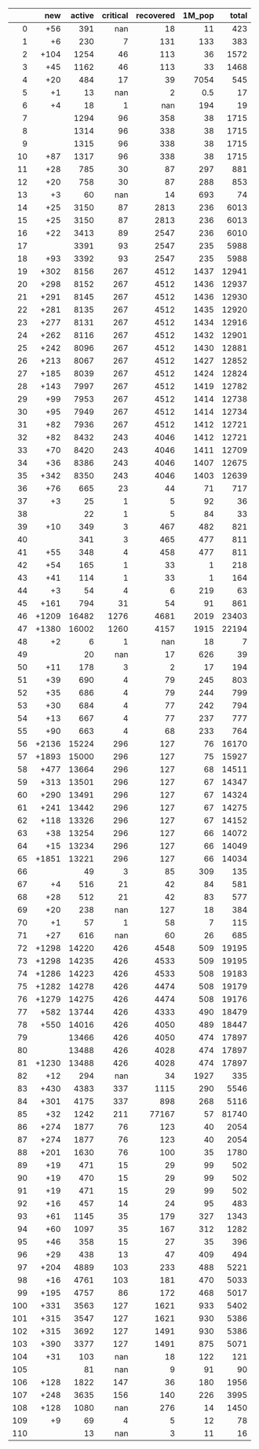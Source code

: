 |     |   new |   active |   critical |   recovered |   1M_pop |   total |
|----:|------:|---------:|-----------:|------------:|---------:|--------:|
|   0 |   +56 |      391 |        nan |          18 |     11   |     423 |
|   1 |    +6 |      230 |          7 |         131 |    133   |     383 |
|   2 |  +104 |     1254 |         46 |         113 |     36   |    1572 |
|   3 |   +45 |     1162 |         46 |         113 |     33   |    1468 |
|   4 |   +20 |      484 |         17 |          39 |   7054   |     545 |
|   5 |    +1 |       13 |        nan |           2 |      0.5 |      17 |
|   6 |    +4 |       18 |          1 |         nan |    194   |      19 |
|   7 |       |     1294 |         96 |         358 |     38   |    1715 |
|   8 |       |     1314 |         96 |         338 |     38   |    1715 |
|   9 |       |     1315 |         96 |         338 |     38   |    1715 |
|  10 |   +87 |     1317 |         96 |         338 |     38   |    1715 |
|  11 |   +28 |      785 |         30 |          87 |    297   |     881 |
|  12 |   +20 |      758 |         30 |          87 |    288   |     853 |
|  13 |    +3 |       60 |        nan |          14 |    693   |      74 |
|  14 |   +25 |     3150 |         87 |        2813 |    236   |    6013 |
|  15 |   +25 |     3150 |         87 |        2813 |    236   |    6013 |
|  16 |   +22 |     3413 |         89 |        2547 |    236   |    6010 |
|  17 |       |     3391 |         93 |        2547 |    235   |    5988 |
|  18 |   +93 |     3392 |         93 |        2547 |    235   |    5988 |
|  19 |  +302 |     8156 |        267 |        4512 |   1437   |   12941 |
|  20 |  +298 |     8152 |        267 |        4512 |   1436   |   12937 |
|  21 |  +291 |     8145 |        267 |        4512 |   1436   |   12930 |
|  22 |  +281 |     8135 |        267 |        4512 |   1435   |   12920 |
|  23 |  +277 |     8131 |        267 |        4512 |   1434   |   12916 |
|  24 |  +262 |     8116 |        267 |        4512 |   1432   |   12901 |
|  25 |  +242 |     8096 |        267 |        4512 |   1430   |   12881 |
|  26 |  +213 |     8067 |        267 |        4512 |   1427   |   12852 |
|  27 |  +185 |     8039 |        267 |        4512 |   1424   |   12824 |
|  28 |  +143 |     7997 |        267 |        4512 |   1419   |   12782 |
|  29 |   +99 |     7953 |        267 |        4512 |   1414   |   12738 |
|  30 |   +95 |     7949 |        267 |        4512 |   1414   |   12734 |
|  31 |   +82 |     7936 |        267 |        4512 |   1412   |   12721 |
|  32 |   +82 |     8432 |        243 |        4046 |   1412   |   12721 |
|  33 |   +70 |     8420 |        243 |        4046 |   1411   |   12709 |
|  34 |   +36 |     8386 |        243 |        4046 |   1407   |   12675 |
|  35 |  +342 |     8350 |        243 |        4046 |   1403   |   12639 |
|  36 |   +76 |      665 |         23 |          44 |     71   |     717 |
|  37 |    +3 |       25 |          1 |           5 |     92   |      36 |
|  38 |       |       22 |          1 |           5 |     84   |      33 |
|  39 |   +10 |      349 |          3 |         467 |    482   |     821 |
|  40 |       |      341 |          3 |         465 |    477   |     811 |
|  41 |   +55 |      348 |          4 |         458 |    477   |     811 |
|  42 |   +54 |      165 |          1 |          33 |      1   |     218 |
|  43 |   +41 |      114 |          1 |          33 |      1   |     164 |
|  44 |    +3 |       54 |          4 |           6 |    219   |      63 |
|  45 |  +161 |      794 |         31 |          54 |     91   |     861 |
|  46 | +1209 |    16482 |       1276 |        4681 |   2019   |   23403 |
|  47 | +1380 |    16002 |       1260 |        4157 |   1915   |   22194 |
|  48 |    +2 |        6 |          1 |         nan |     18   |       7 |
|  49 |       |       20 |        nan |          17 |    626   |      39 |
|  50 |   +11 |      178 |          3 |           2 |     17   |     194 |
|  51 |   +39 |      690 |          4 |          79 |    245   |     803 |
|  52 |   +35 |      686 |          4 |          79 |    244   |     799 |
|  53 |   +30 |      684 |          4 |          77 |    242   |     794 |
|  54 |   +13 |      667 |          4 |          77 |    237   |     777 |
|  55 |   +90 |      663 |          4 |          68 |    233   |     764 |
|  56 | +2136 |    15224 |        296 |         127 |     76   |   16170 |
|  57 | +1893 |    15000 |        296 |         127 |     75   |   15927 |
|  58 |  +477 |    13664 |        296 |         127 |     68   |   14511 |
|  59 |  +313 |    13501 |        296 |         127 |     67   |   14347 |
|  60 |  +290 |    13491 |        296 |         127 |     67   |   14324 |
|  61 |  +241 |    13442 |        296 |         127 |     67   |   14275 |
|  62 |  +118 |    13326 |        296 |         127 |     67   |   14152 |
|  63 |   +38 |    13254 |        296 |         127 |     66   |   14072 |
|  64 |   +15 |    13234 |        296 |         127 |     66   |   14049 |
|  65 | +1851 |    13221 |        296 |         127 |     66   |   14034 |
|  66 |       |       49 |          3 |          85 |    309   |     135 |
|  67 |    +4 |      516 |         21 |          42 |     84   |     581 |
|  68 |   +28 |      512 |         21 |          42 |     83   |     577 |
|  69 |   +20 |      238 |        nan |         127 |     18   |     384 |
|  70 |    +1 |       57 |          1 |          58 |      7   |     115 |
|  71 |   +27 |      616 |        nan |          60 |     26   |     685 |
|  72 | +1298 |    14220 |        426 |        4548 |    509   |   19195 |
|  73 | +1298 |    14235 |        426 |        4533 |    509   |   19195 |
|  74 | +1286 |    14223 |        426 |        4533 |    508   |   19183 |
|  75 | +1282 |    14278 |        426 |        4474 |    508   |   19179 |
|  76 | +1279 |    14275 |        426 |        4474 |    508   |   19176 |
|  77 |  +582 |    13744 |        426 |        4333 |    490   |   18479 |
|  78 |  +550 |    14016 |        426 |        4050 |    489   |   18447 |
|  79 |       |    13466 |        426 |        4050 |    474   |   17897 |
|  80 |       |    13488 |        426 |        4028 |    474   |   17897 |
|  81 | +1230 |    13488 |        426 |        4028 |    474   |   17897 |
|  82 |   +12 |      294 |        nan |          34 |   1927   |     335 |
|  83 |  +430 |     4383 |        337 |        1115 |    290   |    5546 |
|  84 |  +301 |     4175 |        337 |         898 |    268   |    5116 |
|  85 |   +32 |     1242 |        211 |       77167 |     57   |   81740 |
|  86 |  +274 |     1877 |         76 |         123 |     40   |    2054 |
|  87 |  +274 |     1877 |         76 |         123 |     40   |    2054 |
|  88 |  +201 |     1630 |         76 |         100 |     35   |    1780 |
|  89 |   +19 |      471 |         15 |          29 |     99   |     502 |
|  90 |   +19 |      470 |         15 |          29 |     99   |     502 |
|  91 |   +19 |      471 |         15 |          29 |     99   |     502 |
|  92 |   +16 |      457 |         14 |          24 |     95   |     483 |
|  93 |   +61 |     1145 |         35 |         179 |    327   |    1343 |
|  94 |   +60 |     1097 |         35 |         167 |    312   |    1282 |
|  95 |   +46 |      358 |         15 |          27 |     35   |     396 |
|  96 |   +29 |      438 |         13 |          47 |    409   |     494 |
|  97 |  +204 |     4889 |        103 |         233 |    488   |    5221 |
|  98 |   +16 |     4761 |        103 |         181 |    470   |    5033 |
|  99 |  +195 |     4757 |         86 |         172 |    468   |    5017 |
| 100 |  +331 |     3563 |        127 |        1621 |    933   |    5402 |
| 101 |  +315 |     3547 |        127 |        1621 |    930   |    5386 |
| 102 |  +315 |     3692 |        127 |        1491 |    930   |    5386 |
| 103 |  +390 |     3377 |        127 |        1491 |    875   |    5071 |
| 104 |   +31 |      103 |        nan |          18 |    122   |     121 |
| 105 |       |       81 |        nan |           9 |     91   |      90 |
| 106 |  +128 |     1822 |        147 |          36 |    180   |    1956 |
| 107 |  +248 |     3635 |        156 |         140 |    226   |    3995 |
| 108 |  +128 |     1080 |        nan |         276 |     14   |    1450 |
| 109 |    +9 |       69 |          4 |           5 |     12   |      78 |
| 110 |       |       13 |        nan |           3 |     11   |      16 |